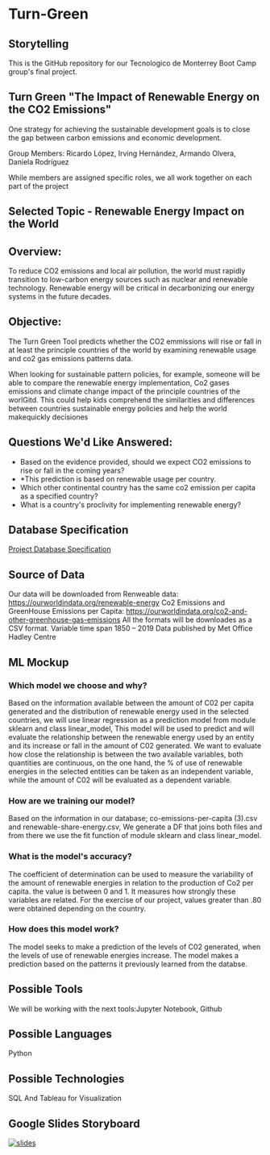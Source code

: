 # Turn-Green

## Storytelling

This is the GitHub repository for our Tecnologico de Monterrey Boot Camp group's final project.

## Turn Green "The Impact of Renewable Energy on the CO2 Emissions"
One strategy for achieving the sustainable development goals is to close the gap between carbon emissions and economic development.

Group Members:
Ricardo López, Irving Hernández, Armando Olvera, Daniela Rodríguez

While members are assigned specific roles, we all work together on each part of the project

## Selected Topic - Renewable Energy Impact on the World

## Overview: 
To reduce CO2 emissions and local air pollution, the world must rapidly transition to low-carbon energy sources such as nuclear and renewable technology.
Renewable energy will be critical in decarbonizing our energy systems in the future decades.

## Objective: 
The Turn Green Tool predicts whether the CO2 emmissions will rise or fall in at least the principle countries of the world by examining renewable usage and co2 gas emissions patterns data.

When looking for sustainable pattern policies, for example, someone will be able to compare the renewable energy implementation, Co2 gases emissions and climate change impact of the principle countries of the worlGitd. This could help kids comprehend the similarities and differences between countries sustainable energy policies and help the world makequickly decisiones

## Questions We'd Like Answered:

- Based on the evidence provided, should we expect CO2 emissions to rise or fall in the coming years?
- *This prediction is based on renewable usage per country.
- Which other continental country has the same co2 emission per capita as a specified country?
- What is a country's proclivity for implementing renewable energy?

## Database Specification
[Project Database Specification](Database/README.md)

## Source of Data
Our data will be downloaded from 
Renweable data: https://ourworldindata.org/renewable-energy
Co2 Emissions and GreenHouse Emissions per Capita:  https://ourworldindata.org/co2-and-other-greenhouse-gas-emissions
All the formats will be downloades as a CSV format.
Variable time span	1850 – 2019
Data published by	Met Office Hadley Centre

## ML Mockup
### Which model we choose and why?

Based on the information available between the amount of C02 per capita generated and the distribution of renewable energy used in the selected countries, we will use linear regression as a prediction model from  module sklearn and class linear_model, This model will be used to predict and will evaluate the relationship between the renewable energy used by an entity and its increase or fall in the amount of C02 generated.
We want to evaluate how close the relationship is between the two available variables, both quantities are continuous, on the one hand, the % of use of renewable energies in the selected entities can be taken as an independent variable, while the amount of C02 will be evaluated as a dependent variable.

### How are we training our model?
Based on the information in our database; co-emissions-per-capita (3).csv and renewable-share-energy.csv, We generate a DF that joins both files and from there we use the fit function of module sklearn and class linear_model.

### What is the model's accuracy?
The coefficient of determination can be used to measure the variability of the amount of renewable energies in relation to the production of Co2 per capita. the value is between 0 and 1. It measures how strongly these variables are related. For the exercise of our project, values greater than .80 were obtained depending on the country.

### How does this model work?

The model seeks to make a prediction of the levels of C02 generated, when the levels of use of renewable energies increase. The model makes a prediction based on the patterns it previously learned from the databse.


## Possible Tools

We will be working with the next tools:Jupyter Notebook, Github

## Possible Languages
Python 

## Possible Technologies
SQL And Tableau for Visualization

## Google Slides Storyboard

[![slides](https://github.com/Ricardolpz99/Turn-Green/blob/main/Images/Google_Slides.png)](https://docs.google.com/presentation/d/1imhD4o1S7Gq01LJeKRttMaJ2JybEZC6ytHRR1T78nOU/edit?fbclid=IwAR2PEqWrCG6k7qnqJR4nVIixex7y7YUtjPe2F9VhtFV7AZ_mWV3SmEPFX2Q#slide=id.g11ce1b54651_6_50)
